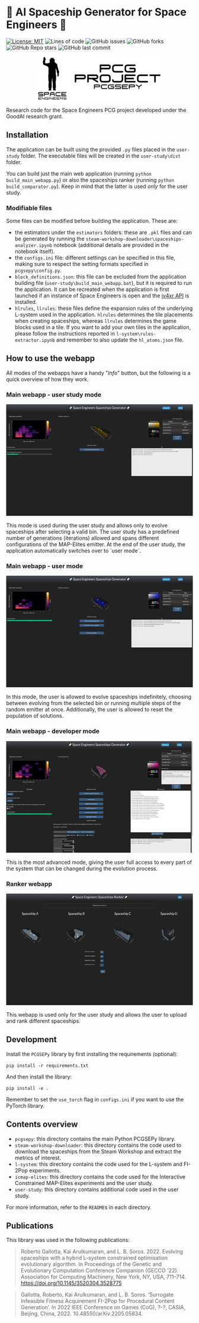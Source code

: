 # 🚀 AI Spaceship Generator for Space Engineers 🚀
[![License: MIT](https://img.shields.io/badge/License-MIT-yellow.svg)](https://opensource.org/licenses/MIT)
![Lines of code](https://img.shields.io/tokei/lines/github/arayabrain/space-engineers-ai-spaceship-generator)
![GitHub issues](https://img.shields.io/github/issues-raw/arayabrain/space-engineers-ai-spaceship-generator)
![GitHub forks](https://img.shields.io/github/forks/arayabrain/space-engineers-ai-spaceship-generator?style=social)
![GitHub Repo stars](https://img.shields.io/github/stars/arayabrain/space-engineers-ai-spaceship-generator?style=social)
![GitHub last commit](https://img.shields.io/github/last-commit/arayabrain/space-engineers-ai-spaceship-generator)

<p align="center">
  <img src="media/pcgsepy_banner.png" alt="pcgsepy_banner" height="120"/>
</p>
Research code for the Space Engineers PCG project developed under the GoodAI research grant.

## Installation
The application can be built using the provided `.py` files placed in the `user-study` folder. The executable files will be created in the `user-study\dist` folder.

You can build just the main web application (running `python build_main_webapp.py`) or also the spaceships ranker (running `python build_comparator.py`). Keep in mind that the latter is used *only* for the user study.

### Modifiable files
Some files can be modified before building the application. These are:
- the estimators under the `estimators` folders: these are `.pkl` files and can be generated by running the `steam-workshop-downloader\spaceships-analyzer.ipynb` notebook (additional details are provided in the notebook itself).
- the `configs.ini` file: different settings can be specified in this file, making sure to respect the setting formats specified in `pcgsepy\config.py`.
- `block_definitions.json`: this file can be excluded from the application building file (`user-study\build_main_webapp.bat`), but it is required to run the application. It can be recreated when the application is first launched if an instance of Space Engineers is open and the [iv4xr API](https://github.com/iv4xr-project/iv4xr-se-plugin) is installed.
- `hlrules`, `llrules`: these files define the expansion rules of the underlying L-system used in the application. `hlrules` determines the tile placements when creating spaceships, whereas `llrules` determines the game blocks used in a tile. If you want to add your own tiles in the application, please follow the instructions reported in `l-system\rules-extractor.ipynb` and remember to also update the `hl_atoms.json` file.

## How to use the webapp
All modes of the webapps have a handy "*Info*" button, but the following is a quick overview of how they work.

### Main webapp - user study mode
<p align="center">
  <img src="media/UI_userstudy_preview.jpg" alt="ui_userstudy_preview" height="300"/>
</p>
This mode is used during the user study and allows only to evolve spaceships after selecting a valid bin. The user study has a predefined number of generations (iterations) allowed and spans different configurations of the MAP-Elites emitter. At the end of the user study, the application automatically switches over to `user mode`.

### Main webapp - user mode
<p align="center">
  <img src="media/UI_usermode_preview.jpg" alt="ui_usermode_preview" height="300"/>
</p>
In this mode, the user is allowed to evolve spaceships indefinitely, choosing between evolving from the selected bin or running multiple steps of the random emitter at once. Additionally, the user is allowed to reset the population of solutions.

### Main webapp - developer mode
<p align="center">
  <img src="media/UI_devmode_preview.jpg" alt="ui_devmode_preview" height="300"/>
</p>
This is the most advanced mode, giving the user full access to every part of the system that can be changed during the evolution process.

### Ranker webapp
<p align="center">
  <img src="media/UI_comparator_preview.jpg" alt="ui_comparator_preview" height="300"/>
</p>
This webapp is used only for the user study and allows the user to upload and rank different spaceships.

## Development
Install the `PCGSEPy` library by first installing the requirements (optional):
```
pip install -r requirements.txt
```
And then install the library:
```
pip install -e .
```
Remember to set the `use_torch` flag in `configs.ini` if you want to use the PyTorch library.

## Contents overview
- `pcgsepy`: this directory contains the main Python PCGSEPy library.
- `steam-workshop-downloader`: this directory contains the code used to download the spaceships from the Steam Workshop and extract the metrics of interest.
- `l-system`: this directory contains the code used for the L-system and FI-2Pop experiments.
- `icmap-elites`: this directory contains the code used for the Interactive Constrained MAP-Elites experiments and the user study.
- `user-study`: this directory contains additional code used in the user study.

For more information, refer to the `README`s in each directory.

## Publications
This library was used in the following publications:
> Roberto Gallotta, Kai Arulkumaran, and L. B. Soros. 2022. Evolving spaceships with a hybrid L-system constrained optimisation evolutionary algorithm. In Proceedings of the Genetic and Evolutionary Computation Conference Companion (GECCO '22). Association for Computing Machinery, New York, NY, USA, 711–714. https://doi.org/10.1145/3520304.3528775

> Gallotta, Roberto, Kai Arulkumaran, and L. B. Soros. ‘Surrogate Infeasible Fitness Acquirement FI-2Pop for Procedural Content Generation’. In 2022 IEEE Conference on Games (CoG), ?-?, CASIA, Beijing, China, 2022. 10.48550/arXiv.2205.05834.